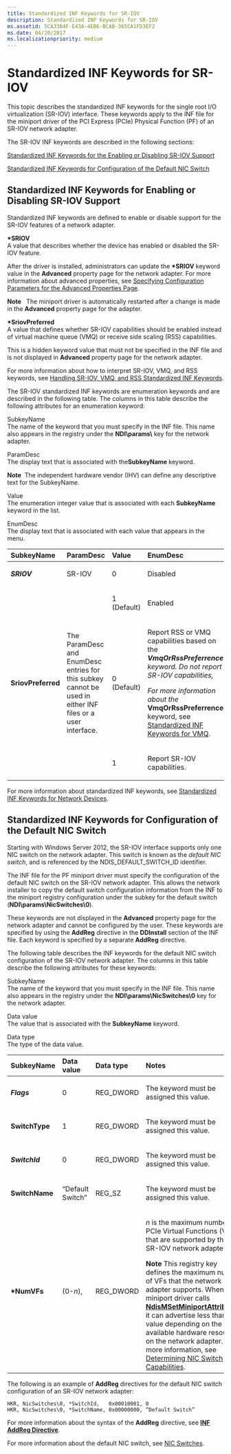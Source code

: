 ```yaml
---
title: Standardized INF Keywords for SR-IOV
description: Standardized INF Keywords for SR-IOV
ms.assetid: 5CA33B4F-E43A-4EB6-BCAB-365CA1FD3EF2
ms.date: 04/20/2017
ms.localizationpriority: medium
---
```


# Standardized INF Keywords for SR-IOV


This topic describes the standardized INF keywords for the single root I/O virtualization (SR-IOV) interface. These keywords apply to the INF file for the miniport driver of the PCI Express (PCIe) Physical Function (PF) of an SR-IOV network adapter.

The SR-IOV INF keywords are described in the following sections:

[Standardized INF Keywords for the Enabling or Disabling SR-IOV Support](#standardized-inf-keywords-for-enabling-or-disabling-sr-iov-support)

[Standardized INF Keywords for Configuration of the Default NIC Switch](#standardized-inf-keywords-for-configuration-of-the-default-nic-switch)

## Standardized INF Keywords for Enabling or Disabling SR-IOV Support


Standardized INF keywords are defined to enable or disable support for the SR-IOV features of a network adapter.

<a href="" id="-sriov"></a>**\*SRIOV**  
A value that describes whether the device has enabled or disabled the SR-IOV feature.

After the driver is installed, administrators can update the **\*SRIOV** keyword value in the **Advanced** property page for the network adapter. For more information about advanced properties, see [Specifying Configuration Parameters for the Advanced Properties Page](specifying-configuration-parameters-for-the-advanced-properties-page.md).

**Note**   The miniport driver is automatically restarted after a change is made in the **Advanced** property page for the adapter.

 

<a href="" id="-sriovpreferred"></a>**\*SriovPreferred**  
A value that defines whether SR-IOV capabilities should be enabled instead of virtual machine queue (VMQ) or receive side scaling (RSS) capabilities.

This is a hidden keyword value that must not be specified in the INF file and is not displayed in **Advanced** property page for the network adapter.

For more information about how to interpret SR-IOV, VMQ, and RSS keywords, see [Handling SR-IOV, VMQ, and RSS Standardized INF Keywords](handling-sr-iov--vmq--and-rss-standardized-inf-keywords.md).

The SR-IOV standardized INF keywords are enumeration keywords and are described in the following table. The columns in this table describe the following attributes for an enumeration keyword:

<a href="" id="subkeyname"></a>SubkeyName  
The name of the keyword that you must specify in the INF file. This name also appears in the registry under the **NDI\\params\\** key for the network adapter.

<a href="" id="paramdesc"></a>ParamDesc  
The display text that is associated with the**SubkeyName** keyword.

**Note**  The independent hardware vendor (IHV) can define any descriptive text for the SubkeyName.

 

<a href="" id="value"></a>Value  
The enumeration integer value that is associated with each **SubkeyName** keyword in the list.

<a href="" id="enumdesc"></a>EnumDesc  
The display text that is associated with each value that appears in the menu.

<table>
<colgroup>
<col width="25%" />
<col width="25%" />
<col width="25%" />
<col width="25%" />
</colgroup>
<thead>
<tr class="header">
<th align="left">SubkeyName</th>
<th align="left">ParamDesc</th>
<th align="left">Value</th>
<th align="left">EnumDesc</th>
</tr>
</thead>
<tbody>
<tr class="odd">
<td align="left"><p><strong><em>SRIOV</strong></p></td>
<td align="left"><p>SR-IOV</p></td>
<td align="left"><p>0</p></td>
<td align="left"><p>Disabled</p></td>
</tr>
<tr class="even">
<td align="left"></td>
<td align="left"></td>
<td align="left"><p>1 (Default)</p></td>
<td align="left"><p>Enabled</p></td>
</tr>
<tr class="odd">
<td align="left"><p><strong></em>SriovPreferred</strong></p></td>
<td align="left"><p>The ParamDesc and EnumDesc entries for this subkey cannot be used in either INF files or a user interface.</p></td>
<td align="left"><p>0 (Default)</p></td>
<td align="left"><p>Report RSS or VMQ capabilities based on the <strong><em>VmqOrRssPreferrence</strong> keyword. Do not report SR-IOV capabilities,</p>
<p>For more information about the <strong></em>VmqOrRssPreferrence</strong> keyword, see <a href="standardized-inf-keywords-for-vmq.md" data-raw-source="[Standardized INF Keywords for VMQ](standardized-inf-keywords-for-vmq.md)">Standardized INF Keywords for VMQ</a>.</p></td>
</tr>
<tr class="even">
<td align="left"></td>
<td align="left"></td>
<td align="left"><p>1</p></td>
<td align="left"><p>Report SR-IOV capabilities.</p></td>
</tr>
</tbody>
</table>

 

For more information about standardized INF keywords, see [Standardized INF Keywords for Network Devices](standardized-inf-keywords-for-network-devices.md).

## Standardized INF Keywords for Configuration of the Default NIC Switch


Starting with Windows Server 2012, the SR-IOV interface supports only one NIC switch on the network adapter. This switch is known as the *default NIC switch*, and is referenced by the NDIS\_DEFAULT\_SWITCH\_ID identifier.

The INF file for the PF miniport driver must specify the configuration of the default NIC switch on the SR-IOV network adapter. This allows the network installer to copy the default switch configuration information from the INF to the miniport registry configuration under the subkey for the default switch (**NDI\\params\\NicSwitches\\0**).

These keywords are not displayed in the **Advanced** property page for the network adapter and cannot be configured by the user. These keywords are specified by using the **AddReg** directive in the **DDInstall** section of the INF file. Each keyword is specified by a separate **AddReg** directive.

The following table describes the INF keywords for the default NIC switch configuration of the SR-IOV network adapter. The columns in this table describe the following attributes for these keywords:

<a href="" id="subkeyname"></a>SubkeyName  
The name of the keyword that you must specify in the INF file. This name also appears in the registry under the **NDI\\params\\NicSwitches\\0** key for the network adapter.

<a href="" id="data-value"></a>Data value  
The value that is associated with the **SubkeyName** keyword.

<a href="" id="data-type"></a>Data type  
The type of the data value.

<table>
<colgroup>
<col width="25%" />
<col width="25%" />
<col width="25%" />
<col width="25%" />
</colgroup>
<thead>
<tr class="header">
<th align="left">SubkeyName</th>
<th align="left">Data value</th>
<th align="left">Data type</th>
<th align="left">Notes</th>
</tr>
</thead>
<tbody>
<tr class="odd">
<td align="left"><p><strong><em>Flags</strong></p></td>
<td align="left"><p>0</p></td>
<td align="left"><p>REG_DWORD</p></td>
<td align="left"><p>The keyword must be assigned this value.</p></td>
</tr>
<tr class="even">
<td align="left"><p><strong></em>SwitchType</strong></p></td>
<td align="left"><p>1</p></td>
<td align="left"><p>REG_DWORD</p></td>
<td align="left"><p>The keyword must be assigned this value.</p></td>
</tr>
<tr class="odd">
<td align="left"><p><strong><em>SwitchId</strong></p></td>
<td align="left"><p>0</p></td>
<td align="left"><p>REG_DWORD</p></td>
<td align="left"><p>The keyword must be assigned this value.</p></td>
</tr>
<tr class="even">
<td align="left"><p><strong></em>SwitchName</strong></p></td>
<td align="left"><p>“Default Switch”</p></td>
<td align="left"><p>REG_SZ</p></td>
<td align="left"><p>The keyword must be assigned this value.</p></td>
</tr>
<tr class="odd">
<td align="left"><p><strong>*NumVFs</strong></p></td>
<td align="left"><p>(0-<em>n</em>),</p></td>
<td align="left"><p>REG_DWORD</p></td>
<td align="left"><p><em>n</em> is the maximum number of PCIe Virtual Functions (VFs) that are supported by the SR-IOV network adapter.</p>
<div class="alert">
<strong>Note</strong>  This registry key defines the maximum number of VFs that the network adapter supports. When the miniport driver calls <a href="https://docs.microsoft.com/windows-hardware/drivers/ddi/ndis/nf-ndis-ndismsetminiportattributes" data-raw-source="[&lt;strong&gt;NdisMSetMiniportAttributes&lt;/strong&gt;](/windows-hardware/drivers/ddi/ndis/nf-ndis-ndismsetminiportattributes)"><strong>NdisMSetMiniportAttributes</strong></a>, it can advertise less than this value depending on the available hardware resources on the network adapter. For more information, see <a href="determining-nic-switch-capabilities.md" data-raw-source="[Determining NIC Switch Capabilities](determining-nic-switch-capabilities.md)">Determining NIC Switch Capabilities</a>.
</div>
<div>
 
</div></td>
</tr>
</tbody>
</table>

 

The following is an example of **AddReg** directives for the default NIC switch configuration of an SR-IOV network adapter:

``` syntax
HKR, NicSwitches\0, *SwitchId,   0x00010001, 0
HKR, NicSwitches\0, *SwitchName, 0x00000000, “Default Switch”
```

For more information about the syntax of the **AddReg** directive, see [**INF AddReg Directive**](../install/inf-addreg-directive.md).

For more information about the default NIC switch, see [NIC Switches](nic-switches.md).

 

